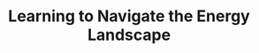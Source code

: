 ---
title: "Learning to Navigate the Energy Landscape"
year: 2016
pdf_url: "http://www.robots.ox.ac.uk/~tvg/publications/2016/LNEL.pdf"
category: "vision"
author_list: "Julien Valentin, Matthias Niessner, Angela Dai, Matthias Niessner, Pushmeet Kohli, Philip H.S. Torr, Shahram Izadi"
grant: "NULL"
pub_in: "International Conference on 3D Vision (3DV) 2016"
---